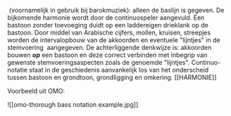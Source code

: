  (voornamelijk in gebruik bij barokmuziek): alleen de baslijn is gegeven. De bijkomende harmonie wordt door de continuospeler aangevuld. Een bastoon zonder toevoeging duidt op een laddereigen drieklank op de bastoon. Door middel van Arabische cijfers, mollen, kruisen, streepjes worden de intervalopbouw van de akkoorden en eventuele "lijntjes" in de  stemvoering  aangegeven. De achterliggende denkwijze is: akkoorden bouwen **_op_** een bastoon en deze correct verbinden met inbegrip van gewenste stemvoeringsaspecten zoals de genoemde "lijntjes". Continuo-notatie staat in de geschiedenis aanvankelijk los van het onderscheid tussen bastoon en grondtoon, grondligging en omkering.
[[HARMONIE]]

Voorbeeld uit OMO:


![[omo-thorough bass notation example.jpg]]